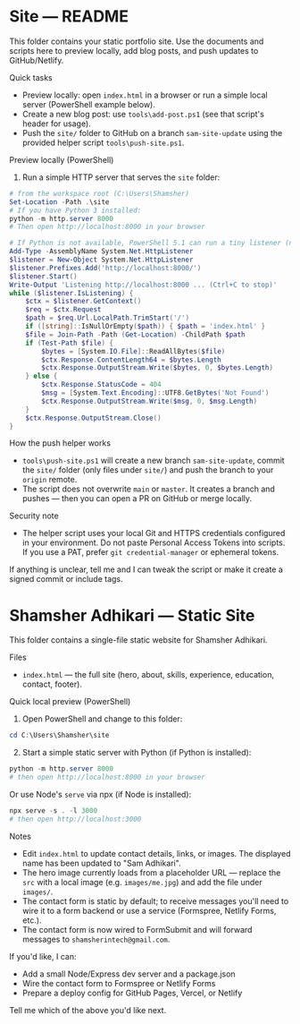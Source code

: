# Site — README

This folder contains your static portfolio site. Use the documents and scripts here to preview locally, add blog posts, and push updates to GitHub/Netlify.

Quick tasks

- Preview locally: open `index.html` in a browser or run a simple local server (PowerShell example below).
- Create a new blog post: use `tools\add-post.ps1` (see that script's header for usage).
- Push the `site/` folder to GitHub on a branch `sam-site-update` using the provided helper script `tools\push-site.ps1`.

Preview locally (PowerShell)

1. Run a simple HTTP server that serves the `site` folder:

```powershell
# from the workspace root (C:\Users\Shamsher)
Set-Location -Path .\site
# If you have Python 3 installed:
python -m http.server 8000
# Then open http://localhost:8000 in your browser

# If Python is not available, PowerShell 5.1 can run a tiny listener (not production):
Add-Type -AssemblyName System.Net.HttpListener
$listener = New-Object System.Net.HttpListener
$listener.Prefixes.Add('http://localhost:8000/')
$listener.Start()
Write-Output 'Listening http://localhost:8000 ... (Ctrl+C to stop)'
while ($listener.IsListening) {
    $ctx = $listener.GetContext()
    $req = $ctx.Request
    $path = $req.Url.LocalPath.TrimStart('/')
    if ([string]::IsNullOrEmpty($path)) { $path = 'index.html' }
    $file = Join-Path -Path (Get-Location) -ChildPath $path
    if (Test-Path $file) {
        $bytes = [System.IO.File]::ReadAllBytes($file)
        $ctx.Response.ContentLength64 = $bytes.Length
        $ctx.Response.OutputStream.Write($bytes, 0, $bytes.Length)
    } else {
        $ctx.Response.StatusCode = 404
        $msg = [System.Text.Encoding]::UTF8.GetBytes('Not Found')
        $ctx.Response.OutputStream.Write($msg, 0, $msg.Length)
    }
    $ctx.Response.OutputStream.Close()
}
```

How the push helper works

- `tools\push-site.ps1` will create a new branch `sam-site-update`, commit the `site/` folder (only files under `site/`) and push the branch to your `origin` remote.
- The script does not overwrite `main` or `master`. It creates a branch and pushes — then you can open a PR on GitHub or merge locally.

Security note

- The helper script uses your local Git and HTTPS credentials configured in your environment. Do not paste Personal Access Tokens into scripts. If you use a PAT, prefer `git credential-manager` or ephemeral tokens.

If anything is unclear, tell me and I can tweak the script or make it create a signed commit or include tags.
# Shamsher Adhikari — Static Site

This folder contains a single-file static website for Shamsher Adhikari.

Files
- `index.html` — the full site (hero, about, skills, experience, education, contact, footer).

Quick local preview (PowerShell)

1. Open PowerShell and change to this folder:

```powershell
cd C:\Users\Shamsher\site
```

2. Start a simple static server with Python (if Python is installed):

```powershell
python -m http.server 8000
# then open http://localhost:8000 in your browser
```

Or use Node's `serve` via npx (if Node is installed):

```powershell
npx serve -s . -l 3000
# then open http://localhost:3000
```

Notes
- Edit `index.html` to update contact details, links, or images. The displayed name has been updated to "Sam Adhikari".
- The hero image currently loads from a placeholder URL — replace the `src` with a local image (e.g. `images/me.jpg`) and add the file under `images/`.
- The contact form is static by default; to receive messages you'll need to wire it to a form backend or use a service (Formspree, Netlify Forms, etc.).
 - The contact form is now wired to FormSubmit and will forward messages to `shamsherintech@gmail.com`.

If you'd like, I can:
- Add a small Node/Express dev server and a package.json
- Wire the contact form to Formspree or Netlify Forms
- Prepare a deploy config for GitHub Pages, Vercel, or Netlify

Tell me which of the above you'd like next.
